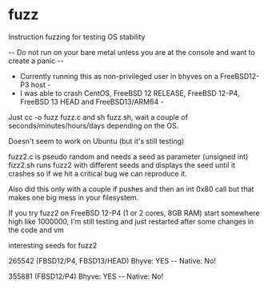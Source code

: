 # fuzz
Instruction fuzzing for testing OS stability

-- Do not run on your bare metal unless you are at the console and want to create a panic --

- Currently running this as non-privileged user in bhyves on a FreeBSD12-P3 host -
- I was able to crash CentOS, FreeBSD 12 RELEASE, FreeBSD 12-P4, FreeBSD 13 HEAD and FreeBSD13/ARM64 -


Just cc -o fuzz fuzz.c and sh fuzz.sh, wait a couple of seconds/minutes/hours/days depending on the OS.

Doesn't seem to work on Ubuntu (but it's still testing)

fuzz2.c is pseudo random and needs a seed as parameter (unsigned int)
fizz2.sh runs fuzz2 with different seeds and displays the seed until it crashes so if we hit a critical bug we can reproduce it.

Also did this only with a couple if pushes and then an int 0x80 call but that makes one big mess in your filesystem.


If you try fuzz2 on FreeBSD 12-P4 (1 or 2 cores, 8GB RAM) start somewhere high like 1000000, I'm still testing and just restarted after some changes in the code and vm

interesting seeds for fuzz2

265542 (FBSD12/P4, FBSD13/HEAD) Bhyve: YES -- Native: No!

355881 (FBSD12/P4) Bhyve: YES -- Native: No!
